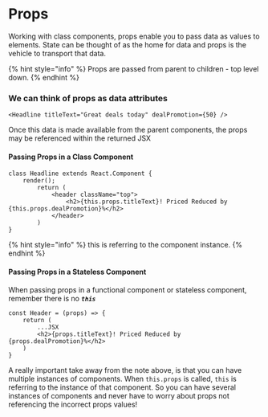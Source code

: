# Props

Working with class components, props enable you to pass data as values to elements.  State can be thought of as the home for data and props is the vehicle to transport that data. 

{% hint style="info" %}
Props are passed from parent to children - top level down.
{% endhint %}

### We can think of props as data attributes

```text
<Headline titleText="Great deals today" dealPromotion={50} />
```

Once this data is made available from the parent components, the props may be referenced within the returned JSX

#### Passing Props in a Class Component

```text
class Headline extends React.Component {
    render();
        return (
            <header className="top">
                <h2>{this.props.titleText}! Priced Reduced by {this.props.dealPromotion}%</h2>
            </header>
        )   
}
```

{% hint style="info" %}
this is referring to the component instance.
{% endhint %}

#### Passing Props in a Stateless Component

When passing props in a functional component or stateless component, remember there is no _**`this`**_

```text
const Header = (props) => {
    return (
        ...JSX
        <h2>{props.titleText}! Priced Reduced by {props.dealPromotion}%</h2>
    )
}
```

A really important take away from the note above, is that you can have multiple instances of components. When `this.props` is called, `this` is referring to the instance of that component. So you can have several instances of components and never have to worry about props not referencing the incorrect props values!



